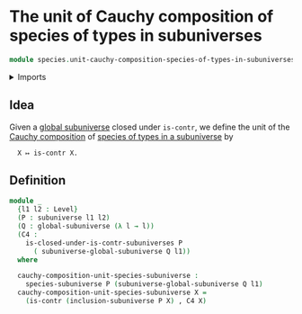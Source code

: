 # The unit of Cauchy composition of species of types in subuniverses

```agda
module species.unit-cauchy-composition-species-of-types-in-subuniverses where
```

<details><summary>Imports</summary>

```agda
open import foundation.contractible-types
open import foundation.dependent-pair-types
open import foundation.global-subuniverses
open import foundation.subuniverses
open import foundation.universe-levels

open import species.species-of-types-in-subuniverses
```

</details>

## Idea

Given a [global subuniverse](foundation.global-subuniverses.md) closed under
`is-contr`, we define the unit of the
[Cauchy composition](species.cauchy-composition-species-of-types-in-subuniverses.md)
of
[species of types in a subuniverse](species.species-of-types-in-subuniverses.md)
by

```text
  X ↦ is-contr X.
```

## Definition

```agda
module _
  {l1 l2 : Level}
  (P : subuniverse l1 l2)
  (Q : global-subuniverse (λ l → l))
  (C4 :
    is-closed-under-is-contr-subuniverses P
      ( subuniverse-global-subuniverse Q l1))
  where

  cauchy-composition-unit-species-subuniverse :
    species-subuniverse P (subuniverse-global-subuniverse Q l1)
  cauchy-composition-unit-species-subuniverse X =
    (is-contr (inclusion-subuniverse P X) , C4 X)
```
